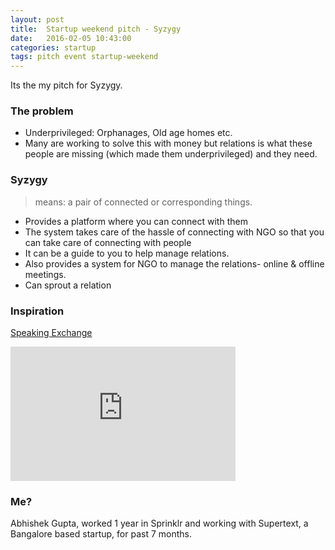 ```yaml
---
layout: post
title:  Startup weekend pitch - Syzygy
date:   2016-02-05 10:43:00
categories: startup 
tags: pitch event startup-weekend
---
```

Its the my pitch for Syzygy.

### The problem

- Underprivileged: Orphanages, Old age homes etc. 
- Many are working to solve this with money but relations is what these people are missing (which made them underprivileged) and they need.

### Syzygy 

> means: a pair of connected or corresponding things.

- Provides a platform where you can connect with them
- The system takes care of the hassle of connecting with NGO so that you can take care of connecting with people  
- It can be a guide to you to help manage relations.
- Also provides a system for NGO to manage the relations- online & offline meetings.
- Can sprout a relation

### Inspiration

[Speaking Exchange](http://www.adweek.com/adfreak/perfect-match-brazilian-kids-learn-english-video-chatting-lonely-elderly-americans-157523)

<iframe width="360" height="215" src="https://www.youtube.com/embed/-S-5EfwpFOk" frameborder="0" allowfullscreen></iframe>


### Me?

Abhishek Gupta, worked 1 year in Sprinklr and working with Supertext, a Bangalore based startup, for past 7 months. 
    

